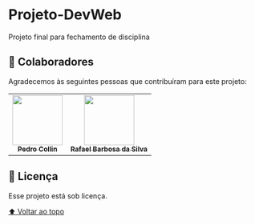 # Projeto-DevWeb
Projeto final para fechamento de disciplina

## 🤝 Colaboradores

Agradecemos às seguintes pessoas que contribuíram para este projeto:

<table>
  <tr>
    <td align="center">
      <a href="https://github.com/PedroCollin">
        <img src="https://avatars.githubusercontent.com/u/67438145?v=4" width="100px;" alt=""/><br>
        <sub>
          <b>Pedro Collin</b>
        </sub>
      </a>
    </td>
     <td align="center">
      <a href="https://github.com/RafaSilvaDev">
        <img src="https://avatars.githubusercontent.com/u/73250106?v=4" width="100px;" alt=""/><br>
        <sub>
          <b>Rafael Barbosa da Silva </b>
        </sub>
      </a>
    </td>
  </tr>
</table>

## 📝 Licença

Esse projeto está sob licença.

[⬆ Voltar ao topo](#sistema_entrevista)<br>
